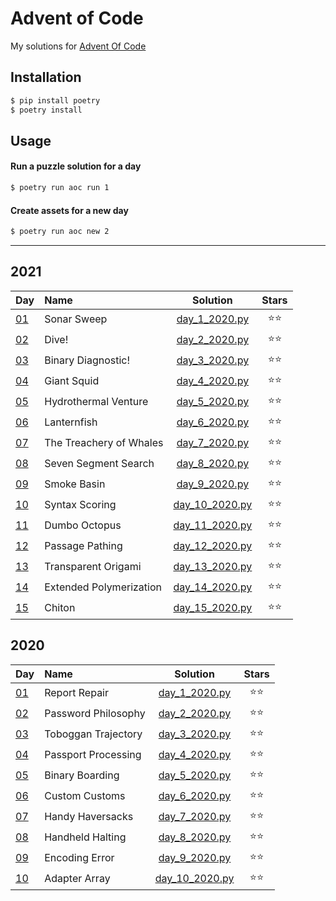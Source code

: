 # Advent of Code
My solutions for [Advent Of Code](https://adventofcode.com/)

## Installation
```bash
$ pip install poetry
$ poetry install
```

## Usage
#### Run a puzzle solution for a day
```bash
$ poetry run aoc run 1
```

#### Create assets for a new day
```bash
$ poetry run aoc new 2
```

---

## 2021
| Day | Name | Solution | Stars |
|:------------- |:-------------|:-----:|:-----:|
|[01](https://adventofcode.com/2021/day/1)|Sonar Sweep|[day_1_2020.py](/aoc/2021/day_1_2021.py)|⭐⭐|
|[02](https://adventofcode.com/2021/day/2)|Dive!|[day_2_2020.py](/aoc/2021/day_2_2021.py)|⭐⭐|
|[03](https://adventofcode.com/2021/day/3)|Binary Diagnostic!|[day_3_2020.py](/aoc/2021/day_3_2021.py)|⭐⭐|
|[04](https://adventofcode.com/2021/day/4)|Giant Squid|[day_4_2020.py](/aoc/2021/day_4_2021.py)|⭐⭐|
|[05](https://adventofcode.com/2021/day/5)|Hydrothermal Venture|[day_5_2020.py](/aoc/2021/day_5_2021.py)|⭐⭐|
|[06](https://adventofcode.com/2021/day/6)|Lanternfish|[day_6_2020.py](/aoc/2021/day_6_2021.py)|⭐⭐|
|[07](https://adventofcode.com/2021/day/7)|The Treachery of Whales|[day_7_2020.py](/aoc/2021/day_7_2021.py)|⭐⭐|
|[08](https://adventofcode.com/2021/day/8)|Seven Segment Search|[day_8_2020.py](/aoc/2021/day_8_2021.py)|⭐⭐|
|[09](https://adventofcode.com/2021/day/9)|Smoke Basin|[day_9_2020.py](/aoc/2021/day_9_2021.py)|⭐⭐|
|[10](https://adventofcode.com/2021/day/10)|Syntax Scoring|[day_10_2020.py](/aoc/2021/day_10_2021.py)|⭐⭐|
|[11](https://adventofcode.com/2021/day/11)|Dumbo Octopus|[day_11_2020.py](/aoc/2021/day_11_2021.py)|⭐⭐|
|[12](https://adventofcode.com/2021/day/12)|Passage Pathing|[day_12_2020.py](/aoc/2021/day_12_2021.py)|⭐⭐|
|[13](https://adventofcode.com/2021/day/13)|Transparent Origami|[day_13_2020.py](/aoc/2021/day_13_2021.py)|⭐⭐|
|[14](https://adventofcode.com/2021/day/14)|Extended Polymerization|[day_14_2020.py](/aoc/2021/day_14_2021.py)|⭐⭐|
|[15](https://adventofcode.com/2021/day/15)|Chiton|[day_15_2020.py](/aoc/2021/day_15_2021.py)|⭐⭐|

## 2020
| Day | Name | Solution | Stars |
|:------------- |:-------------|:-----:|:-----:|
|[01](https://adventofcode.com/2020/day/1)|Report Repair|[day_1_2020.py](/aoc/2020/day_1_2020.py)|⭐⭐|
|[02](https://adventofcode.com/2020/day/2)|Password Philosophy|[day_2_2020.py](/aoc/2020/day_2_2020.py)|⭐⭐|
|[03](https://adventofcode.com/2020/day/3)|Toboggan Trajectory|[day_3_2020.py](/aoc/2020/day_3_2020.py)|⭐⭐|
|[04](https://adventofcode.com/2020/day/4)|Passport Processing|[day_4_2020.py](/aoc/2020/day_4_2020.py)|⭐⭐|
|[05](https://adventofcode.com/2020/day/5)|Binary Boarding|[day_5_2020.py](/aoc/2020/day_5_2020.py)|⭐⭐|
|[06](https://adventofcode.com/2020/day/6)|Custom Customs|[day_6_2020.py](/aoc/2020/day_6_2020.py)|⭐⭐|
|[07](https://adventofcode.com/2020/day/7)|Handy Haversacks|[day_7_2020.py](/aoc/2020/day_7_2020.py)|⭐⭐|
|[08](https://adventofcode.com/2020/day/8)|Handheld Halting|[day_8_2020.py](/aoc/2020/day_8_2020.py)|⭐⭐|
|[09](https://adventofcode.com/2020/day/9)|Encoding Error|[day_9_2020.py](/aoc/2020/day_9_2020.py)|⭐⭐|
|[10](https://adventofcode.com/2020/day/10)|Adapter Array|[day_10_2020.py](/aoc/2020/day_10_2020.py)|⭐⭐|

